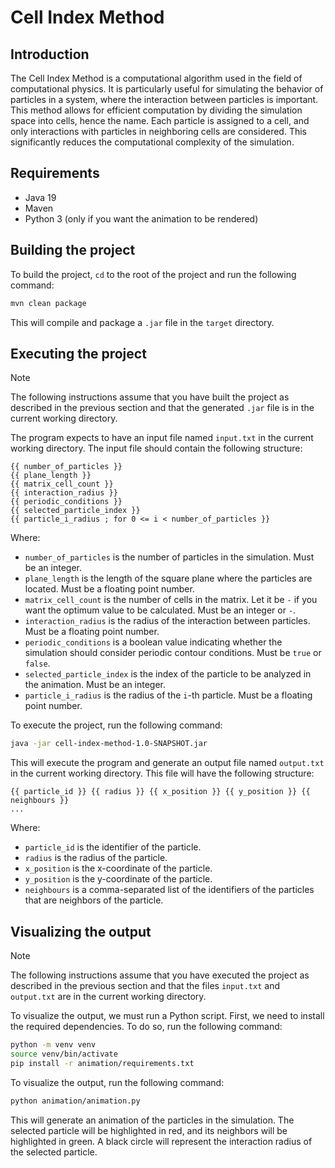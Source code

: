 # Cell Index Method

## Introduction

The Cell Index Method is a computational algorithm used in the field of computational physics. It is particularly useful for simulating the behavior of particles in a system, where the interaction between particles is important. This method allows for efficient computation by dividing the simulation space into cells, hence the name. Each particle is assigned to a cell, and only interactions with particles in neighboring cells are considered. This significantly reduces the computational complexity of the simulation.

## Requirements

* Java 19
* Maven
* Python 3 (only if you want the animation to be rendered)

## Building the project

To build the project, `cd` to the root of the project and run the following command:

```bash
mvn clean package
```

This will compile and package a `.jar` file in the `target` directory.

## Executing the project

> [!NOTE]  
> The following instructions assume that you have built the project as described in the previous section and that the generated `.jar` file is in the current working directory.

The program expects to have an input file named `input.txt` in the current working directory. The input file should contain the following structure:

```text
{{ number_of_particles }}
{{ plane_length }}
{{ matrix_cell_count }}
{{ interaction_radius }}
{{ periodic_conditions }}
{{ selected_particle_index }}
{{ particle_i_radius ; for 0 <= i < number_of_particles }}
```

Where:

* `number_of_particles` is the number of particles in the simulation. Must be an integer.
* `plane_length` is the length of the square plane where the particles are located. Must be a floating point number.
* `matrix_cell_count` is the number of cells in the matrix. Let it be `-` if you want the optimum value to be calculated. Must be an integer or `-`.
* `interaction_radius` is the radius of the interaction between particles. Must be a floating point number.
* `periodic_conditions` is a boolean value indicating whether the simulation should consider periodic contour conditions. Must be `true` or `false`.
* `selected_particle_index` is the index of the particle to be analyzed in the animation. Must be an integer.
* `particle_i_radius` is the radius of the `i`-th particle. Must be a floating point number.

To execute the project, run the following command:

```bash
java -jar cell-index-method-1.0-SNAPSHOT.jar
```

This will execute the program and generate an output file named `output.txt` in the current working directory. This file will have the following structure:

```text
{{ particle_id }} {{ radius }} {{ x_position }} {{ y_position }} {{ neighbours }}
...
```

Where:

* `particle_id` is the identifier of the particle.
* `radius` is the radius of the particle.
* `x_position` is the x-coordinate of the particle.
* `y_position` is the y-coordinate of the particle.
* `neighbours` is a comma-separated list of the identifiers of the particles that are neighbors of the particle.

## Visualizing the output

> [!NOTE]  
> The following instructions assume that you have executed the project as described in the previous section and that the files `input.txt` and `output.txt` are in the current working directory.

To visualize the output, we must run a Python script. First, we need to install the required dependencies. To do so, run the following command:

```bash
python -m venv venv
source venv/bin/activate
pip install -r animation/requirements.txt
```

To visualize the output, run the following command:

```bash
python animation/animation.py
```

This will generate an animation of the particles in the simulation. The selected particle will be highlighted in red, and its neighbors will be highlighted in green. A black circle will represent the interaction radius of the selected particle.

